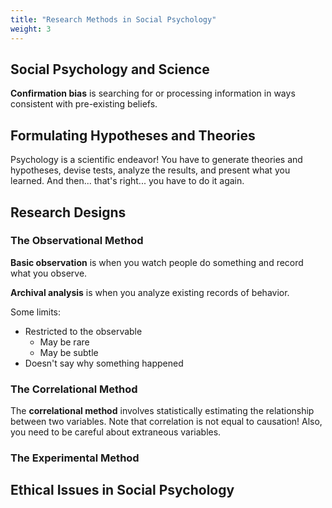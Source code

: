 ```yaml
---
title: "Research Methods in Social Psychology"
weight: 3
---
```


## Social Psychology and Science

**Confirmation bias** is searching for or processing information in ways consistent with pre-existing beliefs.

## Formulating Hypotheses and Theories

Psychology is a scientific endeavor! You have to generate theories and hypotheses, devise tests, analyze the results, and present what you learned. And then... that's right... you have to do it again.

## Research Designs

### The Observational Method

**Basic observation** is when you watch people do something and record what you observe.

**Archival analysis** is when you analyze existing records of behavior.

Some limits:

* Restricted to the observable
  * May be rare
  * May be subtle
* Doesn't say why something happened

### The Correlational Method

The **correlational method** involves statistically estimating the relationship between two variables. Note that correlation is not equal to causation! Also, you need to be careful about extraneous variables.

### The Experimental Method

## Ethical Issues in Social Psychology
